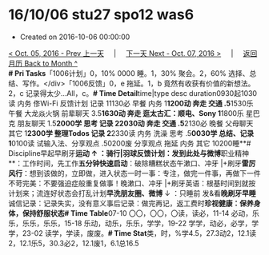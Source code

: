 # 16/10/06 stu27 spo12 was6

* Created on 2016-10-06 00:00:00

[&lt; Oct. 05, 2016 - Prev 上一天](d05.md)     \|     [下一天 Next - Oct. 07, 2016 &gt;](d07.md)     \|     [返回月历 Back to Month ^](index.md)   
**\# Pri Tasks**「1006计划」0，10% 0000 睡。1，30% 聚会。2，60% 选择、总结、写作。&lt;/div&gt;「1006反馈」0，e 拖延。1，b 竟然有收获有价值的新想法。2，c 记录得太少…All，c。**\# Time Detail**time\|type desc duration0930起1030读 内务 俢Wi-Fi 反馈计划 记录 11130必 早餐 内务 1**1200动 奔走 交通 .5**1530乐 午餐 大龙焱火锅 前辈聊天 3.5**1630动 奔走 逛太古汇：顺电、Sony 1**1800乐 星巴克 朋友聊天 1.5**2000学 思考 记录 22030动 奔走 交通 .5**2130必 晚餐 父母聊天 其它 1**2300学 整理Todos 记录 2**2330读 内务 洗澡 思考 .5**0030学 总结、记录 1**0100读 试输入法、分享观点 .50200废 分享观点 拖延 内务 其它 10200睡**\# Discipline早起早刷牙**运动 ↑ ：骑行\|羽球反馈计划：发到此处与微博**职业精神**：工作时间，先工作**五分钟快速启动**：破除糟糕状态午漱口、冲牙 \|+刷牙**雷厉风行**：想到该做的，立即做，进入状态一时一事：专注，做完一件事，再做下一件不苛完美：不要强迫症般重复做事！晚漱口、冲牙 \|+刷牙英语：根基时间到就按计划来；流连好状态会打乱计划**早洗朋友圈、微博** ↓ ：只睡前 发&看**晚刷牙早睡**诚信记录：记录失实，没有意义事后记录：做完再记，返工费时**珍视健康：保养身体，保持舒服状态\# Time Table**07-10 〇〇，〇〇，〇读，读必，11-14 必动，乐乐，乐乐，乐乐，15-18 乐动，动乐，乐乐，学学，19-22 学学，动必，必学，学学，23-02 读学，学读，废废。**\# Time Stat**类，时，%学4.5，27.3动2，12.1读2，12.1乐5，30.3必2，12.1废1，6.1总16.5

